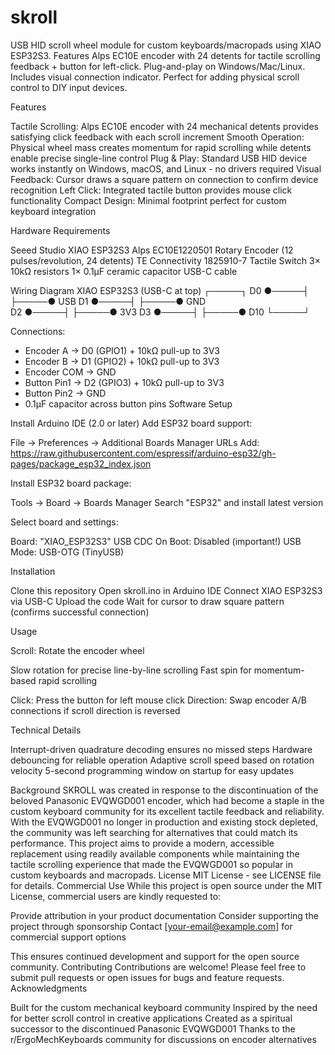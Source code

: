 # skroll
USB HID scroll wheel module for custom keyboards/macropads using XIAO ESP32S3. Features Alps EC10E encoder with 24 detents for tactile scrolling feedback + button for left-click. Plug-and-play on Windows/Mac/Linux. Includes visual connection indicator. Perfect for adding physical scroll control to DIY input devices.

Features

Tactile Scrolling: Alps EC10E encoder with 24 mechanical detents provides satisfying click feedback with each scroll increment
Smooth Operation: Physical wheel mass creates momentum for rapid scrolling while detents enable precise single-line control
Plug & Play: Standard USB HID device works instantly on Windows, macOS, and Linux - no drivers required
Visual Feedback: Cursor draws a square pattern on connection to confirm device recognition
Left Click: Integrated tactile button provides mouse click functionality
Compact Design: Minimal footprint perfect for custom keyboard integration

Hardware Requirements

Seeed Studio XIAO ESP32S3
Alps EC10E1220501 Rotary Encoder (12 pulses/revolution, 24 detents)
TE Connectivity 1825910-7 Tactile Switch
3× 10kΩ resistors
1× 0.1µF ceramic capacitor
USB-C cable

Wiring Diagram
XIAO ESP32S3 (USB-C at top)
         ┌─────┐
D0 ●─────┤     ├─────● USB
D1 ●─────┤     ├─────● GND  
D2 ●─────┤     ├─────● 3V3
D3 ●─────┤     ├─────● D10
         └─────┘

Connections:
- Encoder A   → D0 (GPIO1) + 10kΩ pull-up to 3V3
- Encoder B   → D1 (GPIO2) + 10kΩ pull-up to 3V3
- Encoder COM → GND
- Button Pin1 → D2 (GPIO3) + 10kΩ pull-up to 3V3  
- Button Pin2 → GND
- 0.1µF capacitor across button pins
Software Setup

Install Arduino IDE (2.0 or later)
Add ESP32 board support:

File → Preferences → Additional Boards Manager URLs
Add: https://raw.githubusercontent.com/espressif/arduino-esp32/gh-pages/package_esp32_index.json


Install ESP32 board package:

Tools → Board → Boards Manager
Search "ESP32" and install latest version


Select board and settings:

Board: "XIAO_ESP32S3"
USB CDC On Boot: Disabled (important!)
USB Mode: USB-OTG (TinyUSB)



Installation

Clone this repository
Open skroll.ino in Arduino IDE
Connect XIAO ESP32S3 via USB-C
Upload the code
Wait for cursor to draw square pattern (confirms successful connection)

Usage

Scroll: Rotate the encoder wheel

Slow rotation for precise line-by-line scrolling
Fast spin for momentum-based rapid scrolling


Click: Press the button for left mouse click
Direction: Swap encoder A/B connections if scroll direction is reversed

Technical Details

Interrupt-driven quadrature decoding ensures no missed steps
Hardware debouncing for reliable operation
Adaptive scroll speed based on rotation velocity
5-second programming window on startup for easy updates

Background
SKROLL was created in response to the discontinuation of the beloved Panasonic EVQWGD001 encoder, which had become a staple in the custom keyboard community for its excellent tactile feedback and reliability. With the EVQWGD001 no longer in production and existing stock depleted, the community was left searching for alternatives that could match its performance.
This project aims to provide a modern, accessible replacement using readily available components while maintaining the tactile scrolling experience that made the EVQWGD001 so popular in custom keyboards and macropads.
License
MIT License - see LICENSE file for details.
Commercial Use
While this project is open source under the MIT License, commercial users are kindly requested to:

Provide attribution in your product documentation
Consider supporting the project through sponsorship
Contact [your-email@example.com] for commercial support options

This ensures continued development and support for the open source community.
Contributing
Contributions are welcome! Please feel free to submit pull requests or open issues for bugs and feature requests.
Acknowledgments

Built for the custom mechanical keyboard community
Inspired by the need for better scroll control in creative applications
Created as a spiritual successor to the discontinued Panasonic EVQWGD001
Thanks to the r/ErgoMechKeyboards community for discussions on encoder alternatives
